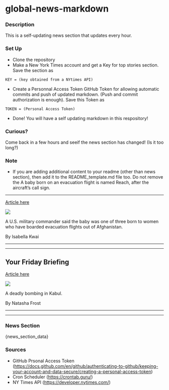 # global-news-markdown

### Description 
This is a self-updating news section that updates every hour.

### Set Up 
* Clone the repository
* Make a New York Times account and get a Key for top stories section. Save the section as 
 ```
 KEY = (key obtained from a NYtimes API)
 ```
*  Create a Personnal Access Token GitHub Token for allowing automatic commits and push of updated markdown. (Push and commit authorization is enough). Save this Token as 
```
TOKEN = (Personal Access Token)
```
* Done! You will have a self updating markdown in this respository!

### Curious?
Come back in a few hours and seeif the news section has changed! (Is it too long?)

### Note
* If you are adding additional content to your readme (other than news section), then add it to the README_template.md file too. Do not remove the A baby born on an evacuation flight is named Reach, after the aircraft’s call sign.
-----------------------------------------------------------------------------------

[Article here](https://www.nytimes.com/2021/08/27/world/asia/baby-reach-evacuation-aircraft.html)

[![](https://static01.nyt.com/images/2021/08/26/world/26afghanistan-briefing-babyname/merlin_193501764_b72228fa-6489-4e12-a78e-6cf85b318af6-superJumbo.jpg)](https://www.nytimes.com/2021/08/27/world/asia/baby-reach-evacuation-aircraft.html)

A U.S. military commander said the baby was one of three born to women who have boarded evacuation flights out of Afghanistan.

By Isabella Kwai

* * *

* * *

Your Friday Briefing
--------------------

[Article here](https://www.nytimes.com/2021/08/27/briefing/afghanistan-bombing-brexit.html)

[![](https://static01.nyt.com/images/2021/08/26/world/27-am-briefing-europe-afghanistan/merlin_193709289_86a82b6d-16d0-4fe6-b7bd-fddb73e377db-superJumbo.jpg)](https://www.nytimes.com/2021/08/27/briefing/afghanistan-bombing-brexit.html)

A deadly bombing in Kabul.

By Natasha Frost

* * *

* * *

### News Section 
{news_section_data}


### Sources 
* GitHub Prsonal Access Token (https://docs.github.com/en/github/authenticating-to-github/keeping-your-account-and-data-secure/creating-a-personal-access-token)
* Cron Scheduler (https://crontab.guru/)
* NY Times API (https://developer.nytimes.com/)
